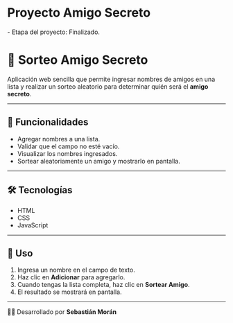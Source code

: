 <h1>Proyecto Amigo Secreto</h1>
- Etapa del proyecto: Finalizado.

# 🎉 Sorteo Amigo Secreto

Aplicación web sencilla que permite ingresar nombres de amigos en una lista y realizar un sorteo aleatorio para determinar quién será el **amigo secreto**.  

---

## 🚀 Funcionalidades
- Agregar nombres a una lista.  
- Validar que el campo no esté vacío.  
- Visualizar los nombres ingresados.  
- Sortear aleatoriamente un amigo y mostrarlo en pantalla.  

---

## 🛠️ Tecnologías
- HTML  
- CSS  
- JavaScript  

---

## 📖 Uso
1. Ingresa un nombre en el campo de texto.  
2. Haz clic en **Adicionar** para agregarlo.  
3. Cuando tengas la lista completa, haz clic en **Sortear Amigo**.  
4. El resultado se mostrará en pantalla.  

---

👨‍💻 Desarrollado por **Sebastián Morán**
